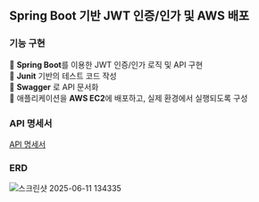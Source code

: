 ## Spring Boot 기반 JWT 인증/인가 및 AWS 배포

### 기능 구현
🚩 **Spring Boot**를 이용한 JWT 인증/인가 로직 및 API 구현
<br>
🚩 **Junit** 기반의 테스트 코드 작성
<br>
🚩 **Swagger** 로 API 문서화
<br>
🚩 애플리케이션을 **AWS EC2**에 배포하고, 실제 환경에서 실행되도록 구성
<br>

### API 명세서
[API 명세서](0.0.0.0:8080/swagger-ui/index.html)

### ERD
![스크린샷 2025-06-11 134335](https://github.com/user-attachments/assets/2e87923f-daef-4faf-8f8f-c14b578eea57)
